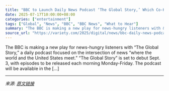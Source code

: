 ```yaml
---
title: "BBC to Launch Daily News Podcast ‘The Global Story,’ Which Co-Host Asma Khalid Says Is Aimed at ‘Connecting the Dots in Our Strange Political Times’"
date: 2025-07-17T10:00:00+08:00
categories: ["entertainment"]
tags: ["Global", "News", "BBC", "BBC News", "What to Hear"]
summary: "The BBC is making a new play for news-hungry listeners with &#8220;The Global Story,&#8221; a daily podcast focused on the intersection of news &#8220;where the world and the United States meet.&#8221"
source_url: "https://variety.com/2025/digital/news/bbc-daily-news-podcast-the-global-story-1236463033/"
---
```


The BBC is making a new play for news-hungry listeners with &#8220;The Global Story,&#8221; a daily podcast focused on the intersection of news &#8220;where the world and the United States meet.&#8221; “The Global Story” is set to debut Sept. 3, with episodes to be released each morning Monday-Friday. The podcast will be available in the [&#8230;]

---

*来源: [原文链接](https://variety.com/2025/digital/news/bbc-daily-news-podcast-the-global-story-1236463033/)*
